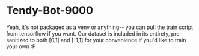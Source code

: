 # Tendy-Bot-9000
Yeah, it's not packaged as a venv or anything-- you can pull the train script from tensorflow if you want.
Our dataset is included in its entirety, pre-sanitized to both [0,1] and [-1,1] for your convenience if you'd like to train your own :P
